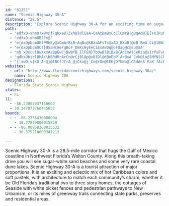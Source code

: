 ```yaml
---
id: "81351"
name: "Scenic Highway 30-A"
distance: "28.5"
description: "Explore Scenic Highway 30-A for an exciting time on sugar-white sand beaches and coastal dune lakes. See a variety of Florida architecture along this byway, as well as hot Caribbean colors and soft pastels."
path:
  - "edfxD~xhmO?x@m@fFqKxe@}ZxhB}@lEaA~CeAtBmBxCcClCmrB|gBqAd@]E[YK]RuNpAkXV{M~@w{AEqW`AcdBNgM`|@jAlf@d@`bAxA"
  - "edfxD~xhmOB??m@"
  - "e{dxDpbcmOEfPMhEy@xCmArBiB~AqBx@kBXaAFsTs@aAD_BXuB|@eB`BmA`Ci@lBWxDlAvWf@zF`A~DrCzGtA|Dl@`DVzCDdJe@hs@"
  - "e{dxDpbcmOC?}USaHcAeFgBoF_DmKcHyEeCiEsAwDq@oFUag@c@su@aA"
  - "mh`xDxculOwXxmAsBpEwCjDwBfB_IlFEN}TbOwBlBiBxB{AdCmAlCeRza@sIrPsFvLqAxEi@~EClASjPDdAa@~hAQv^K`D_@dE{@hFkLrc@gAbFYfC[zEIp^"
  - "qdkxDbirlOhA\\bBRdRrArCn@rCjBl@p@xBlDl@dBnEbP`ArBxA`Cvk@lo@lMfNlChBjCdArBd@fCRjCAdD]tTgDxh@aE~Fm@zBc@zFyBxFgDnCgArC_@|H@hG[vHsBbX{K~CcAjEc@|DLnDr@tFtCjM~HpDfB~EjB"
  - "{|xwD|v}kO`A~@j@fBCfJCrA_@jCkn@j_Co@rDe@tEKjD?bNa@lGSdAeA`FaX`fAcBlEc@v@gB~Bw@t@yCvB{ZbPkBvAqAnAmA`BiArBaAxByIvX_DrIoD`L_ApDmn@rnByCzJ}@fFO`DOjXJxDf@tCz@dC`JlPx@`Bj@jB`@xD?`Eu`@lpBwGhf@q@pD"
websites:
  - url: "http://www.floridascenichighways.com/scenic-highway-30a/"
    name: Scenic Highway 30A
designations:
  - Florida State Scenic Highway
states:
  - FL
ll:
  - -86.23007937116603
  - 30.347073760445653
bounds:
  - - -86.2755430000094
    - 30.27879000015838
  - - -86.00958300015532
    - 30.375210000341212

---
```


Scenic Highway 30-A is a 28.5-mile corridor that hugs the Gulf of Mexico coastline in Northwest Florida’s Walton County. Along this breath-taking drive you will see sugar-white sand beaches and some very rare coastal dune lakes. Scenic Highway 30-A is a tourist attraction of major proportions. It is an exciting and eclectic mix of hot Caribbean colors and soft pastels, with architecture to match each community’s charm, whether it be Old Florida’s traditional two to three story homes, the cottages of Seaside with white picket fences and pedestrian pathways to New Urbanism, or its miles of greenway trails connecting state parks, preserves and residential areas.
